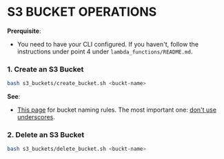 # S3 BUCKET OPERATIONS

**Prerquisite**:
* You need to have your CLI configured. If you haven't, follow the instructions under point 4 under `lambda_functions/README.md`.

### 1. Create an S3 Bucket
```bash
bash s3_buckets/create_bucket.sh <buckt-name>
```
**See**:
* [This page](https://docs.aws.amazon.com/AmazonS3/latest/userguide/bucketnamingrules.html) for bucket naming rules. The most important one: <u>don't use underscores</u>.

### 2. Delete an S3 Bucket
```bash
bash s3_buckets/delete_bucket.sh <buckt-name>
```